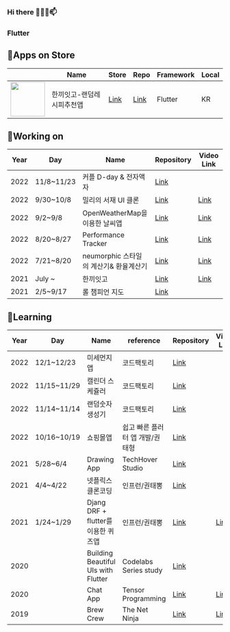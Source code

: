 ### Hi there 👋🌱🔭📫

### Flutter
## 🛒Apps on Store

|    | Name | Store  | Repo | Framework  | Local |
| ------------- | ------------- | ------------- | ------------- | ------------- | ------------- |
| [<img src="https://user-images.githubusercontent.com/32862869/203456482-55635bf5-43d6-4d7b-b22e-3f35bbb0d46c.png" width="80" height="80"/>](https://play.google.com/store/apps/details?id=com.kangsudal.whateatgo)  | 한끼잇고-랜덤레시피추천앱  | [Link](https://play.google.com/store/apps/details?id=com.kangsudal.whateatgo)  |  [Link](https://github.com/kangsudal/whats_for_dinner) | Flutter  | KR  |





## 🔭Working on

| Year  | Day | Name  | Repository | Video Link  |
| ------------- | ------------- | ------------- | ------------- | ------------- |
| 2022  | 11/8~11/23  | 커플 D-day & 전자액자  | [Link](https://github.com/kangsudal/u_and_i)  |   |
| 2022  | 9/30~10/8  | 밀리의 서재 UI 클론  | [Link](https://github.com/kangsudal/millie)  | [Link](https://kangsudal.tistory.com/entry/%EB%B0%80%EB%A6%AC%EC%9D%98-%EC%84%9C%EC%9E%AC-UI-%ED%81%B4%EB%A1%A0)  |
| 2022  | 9/2~9/8  | OpenWeatherMap을 이용한 날씨앱 | [Link](https://github.com/kangsudal/my_openweather_map) | [Link](https://kangsudal.tistory.com/entry/%EB%82%A0%EC%94%A8%EC%95%B1) |
| 2022  | 8/20~8/27 | Performance Tracker | [Link](https://github.com/kangsudal/performance_tracker)|[Link](https://kangsudal.tistory.com/entry/Performance-Tracker) | 
| 2022  | 7/21~8/20  | neumorphic 스타일의 계산기& 환율계산기 | [Link](https://github.com/kangsudal/calculator_neumorphic) | [Link](https://kangsudal.tistory.com/entry/%EA%B3%84%EC%82%B0%EA%B8%B0%ED%99%98%EC%9C%A8%EA%B3%84%EC%82%B0%EA%B8%B0)|
| 2021  | July ~  | 한끼잇고 | [Link](https://kangsudal.tistory.com/entry/%ED%95%9C%EB%81%BC%EC%9E%87%EA%B3%A0) | [Link](https://medium.com/@kangsudal/%EA%B3%84%EC%86%8D-%EB%B2%84%EB%A0%A4%EC%A0%B8%EC%95%BC%ED%95%A0%EA%B9%8C-d0c9cf1e7639) |
| 2021  | 2/5~9/17 | 롤 챔피언 지도 |[Link](https://github.com/kangsudal/lol-dart)||


## 🌱Learning
| Year  | Day |Name | reference |	Repository | Video Link
| ------------- | ------------- | ------------- | ------------- | ------------- | ------------- |
2022|	12/1~12/23|	미세먼지 앱|	코드팩토리|	[Link](https://github.com/kangsudal/dusty)||
2022|	11/15~11/29|	캘린더 스케쥴러|	코드팩토리|	[Link](https://github.com/kangsudal/calendar_scheduler)||
2022|	11/14~11/14|	랜덤숫자 생성기|	코드팩토리|	[Link](https://github.com/kangsudal/random_number_generator)|	|
2022|	10/16~10/19|	쇼핑몰앱|	쉽고 빠른 플러터 앱 개발/권태형|	[Link](https://github.com/kangsudal/flutter_shopping_mall)|	|
2021|	5/28~6/4|	Drawing App|	TechHover Studio|	[Link](https://github.com/kangsudal/custom_paint)|	|
2021|	4/4~4/22|	넷플릭스 클론코딩|	인프런/권태뽕|	[Link](https://github.com/kangsudal/kkungflix)|	|
2021|	1/24~1/29|	Djang DRF + flutter를 이용한 퀴즈앱|	인프런/권태뽕|	[Link](https://github.com/kangsudal/flutter_mobileapp_quiz_test)|	[Link](https://github.com/kangsudal/drf_quiz_test)|
2020|		|Building Beautiful UIs with Flutter|	Codelabs Series study|	[Link](https://github.com/kangsudal/Adding-Google-Maps)|	|
2020|		|Chat App|	Tensor Programming|	[Link](https://github.com/kangsudal/chat_app)|	[Link](https://www.youtube.com/watch?v=1bNME5FWWXk)|
2019|		|Brew Crew|	The Net Ninja|	[Link](https://github.com/kangsudal/brew-crew)|	[Link](https://www.youtube.com/watch?v=Wa0rdbb53I8&list=PL4cUxeGkcC9j--TKIdkb3ISfRbJeJYQwC&index=2)|

